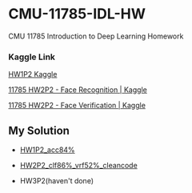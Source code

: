 # CMU-11785-IDL-HW
CMU 11785 Introduction to Deep Learning Homework


### Kaggle Link
[HW1P2 Kaggle](https://www.kaggle.com/competitions/11785-hw1p2-s24/)

[11785 HW2P2 - Face Recognition | Kaggle](https://www.kaggle.com/competitions/11785-hw2p2-face-recognition)

[11785 HW2P2 - Face Verification | Kaggle](https://www.kaggle.com/competitions/11785-hw2p2-face-verification)

## My Solution
* [HW1P2_acc84%](https://colab.research.google.com/drive/1xPVMykrCR76U4gVO_WNzg8ZGDjzJT2nN?usp=sharing)

* [HW2P2_clf86%_vrf52%_cleancode](https://colab.research.google.com/drive/13C1LRypsb6JGAmQICymxIZHtmUMkDDuX?usp=sharing)

* HW3P2(haven't done)
